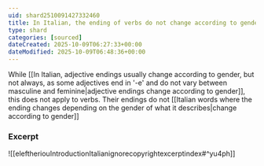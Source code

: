 ```yaml
---
uid: shard2510091427332460
title: In Italian, the ending of verbs do not change according to gender
type: shard
categories: [sourced]
dateCreated: 2025-10-09T06:27:33+00:00
dateModified: 2025-10-09T06:48:36+00:00
---
```

While [[In Italian, adjective endings usually change according to gender, but not always, as some adjectives end in '-e' and do not vary between masculine and feminine|adjective endings change according to gender]], this does not apply to verbs. Their endings do not [[Italian words where the ending changes depending on the gender of what it describes|change according to gender]]

### Excerpt
![[eleftheriouIntroductionItalianignorecopyrightexcerptindex#^yu4ph]]